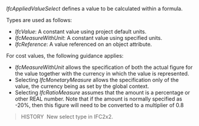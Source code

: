 _IfcAppliedValueSelect_ defines a value to be calculated within a formula.

Types are used as follows:

* _IfcValue_: A constant value using project default units.
* _IfcMeasureWithUnit_: A constant value using specified units.
* _IfcReference_: A value referenced on an object attribute.

For cost values, the following guidance applies:

* _IfcMeasureWithUnit_ allows the specification of both the actual figure for the value together with the currency in which the value is represented.
* Selecting _IfcMonetaryMeasure_ allows the specification only of the value, the currency being as set by the global context.
* Selecting _IfcRatioMeasure_ assumes that the amount is a percentage or other REAL number. Note that if the amount is normally specified as -20%, then this figure will need to be converted to a multiplier of 0.8 

> HISTORY&nbsp; New select type in IFC2x2.